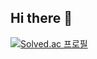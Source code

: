 ## Hi there 👋
[![Solved.ac
프로필](http://mazassumnida.wtf/api/v2/generate_badge?boj={client7777})](https://solved.ac/{client7777})
<!--
**client7777/client7777** is a ✨ _special_ ✨ repository because its `README.md` (this file) appears on your GitHub profile.

Here are some ideas to get you started:

- 🔭 I’m currently working on ...
- 🌱 I’m currently learning ...
- 👯 I’m looking to collaborate on ...
- 🤔 I’m looking for help with ...
- 💬 Ask me about ...
- 📫 How to reach me: ...
- 😄 Pronouns: ...
- ⚡ Fun fact: ...
-->
